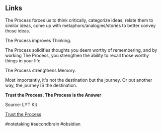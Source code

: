 ## Links

The Process forces us to think critically, categorize ideas, relate them to similar ideas, come up with metaphors/analogies/stories to better convey those ideas. 

The Process improves Thinking.

The Process solidifies thoughts you deem worthy of remembering, and by working The Process, you strengthen the ability to recall those worthy things in your life. 

The Process strengthens Memory.

Most importantly, it's not the destination but the journey. Or put another way, the journey IS the destination.

**Trust the Process. The Process is the Answer**

Source: LYT Kit

[Trust the Process](https://publish.obsidian.md/lyt-kit/Trust+the+Process#Trust+the+Process)

#notetaking #secondbrain #obsidian
